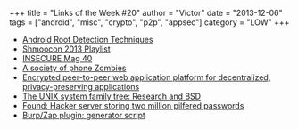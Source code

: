 +++
title = "Links of the Week #20"
author = "Victor"
date = "2013-12-06"
tags = ["android", "misc", "crypto", "p2p", "appsec"]
category = "LOW"
+++

*   [Android Root Detection Techniques][1]
*   [Shmoocon 2013 Playlist][2]
*   [INSECURE Mag 40][3]
*   [A society of phone Zombies][4]
*   [Encrypted peer-to-peer web application platform for decentralized, privacy-preserving applications][5]
*   [The UNIX system family tree: Research and BSD][6]
*   [Found: Hacker server storing two million pilfered passwords][7]
*   [Burp/Zap plugin: generator script][8]

 [1]: https://www.netspi.com/blog/entryid/209/android-root-detection-techniques
 [2]: https://www.youtube.com/playlist?list=PLiq_fDYFoqMrYqGIQ21vyV7Eod62Jp07d
 [3]: http://www.net-security.org/dl/insecure/INSECURE-Mag-40.pdf
 [4]: http://stevegattuso.me/2013/11/30/a-society-of-phone-zombies.html
 [5]: https://github.com/cryptosphere/cryptosphere
 [6]: http://www.freebsd.org/cgi/cvsweb.cgi/~checkout~/src/share/misc/bsd-family-tree?rev=HEAD
 [7]: http://arstechnica.com/security/2013/12/found-hacker-server-storing-two-million-pilfered-paswords/
 [8]: http://blog.h3xstream.com/2013/12/new-burpzap-plugin-script-generator.html
